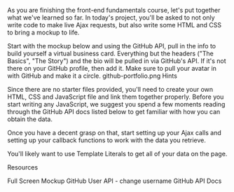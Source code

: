 As you are finishing the front-end fundamentals course, let's put together what we've learned so far. In today's project, you'll be asked to not only write code to make live Ajax requests, but also write some HTML and CSS to bring a mockup to life.

Start with the mockup below and using the GitHub API, pull in the info to build yourself a virtual business card.
Everything but the headers ("The Basics", "The Story") and the bio will be pulled in via GitHub's API. If it's not there on your GitHub profile, then add it.
Make sure to pull your avatar in with GitHub and make it a circle.
github-portfolio.png
Hints  

Since there are no starter files provided, you'll need to create your own HTML, CSS and JavaScript file and link them together properly. Before you start writing any JavaScript, we suggest you spend a few moments reading through the GitHub API docs listed below to get familiar with how you can obtain the data.

Once you have a decent grasp on that, start setting up your Ajax calls and setting up your callback functions to work with the data you retrieve.

You'll likely want to use Template Literals to get all of your data on the page.

Resources  

Full Screen Mockup
GitHub User API - change username
GitHub API Docs
